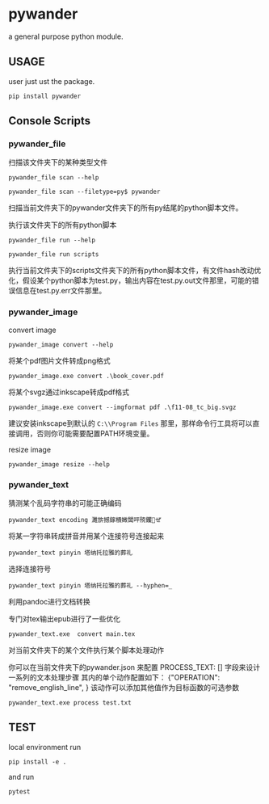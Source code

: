 # pywander
a general purpose python module.


## USAGE
user just ust the package.
```
pip install pywander
```

## Console Scripts
### pywander_file
扫描该文件夹下的某种类型文件
```
pywander_file scan --help
```
```text
pywander_file scan --filetype=py$ pywander
```
扫描当前文件夹下的pywander文件夹下的所有py结尾的python脚本文件。


执行该文件夹下的所有python脚本
```
pywander_file run --help
```

```text
pywander_file run scripts
```
执行当前文件夹下的scripts文件夹下的所有python脚本文件，有文件hash改动优化，假设某个python脚本为test.py，输出内容在test.py.out文件那里，可能的错误信息在test.py.err文件那里。

### pywander_image
convert image
```
pywander_image convert --help
```

将某个pdf图片文件转成png格式
```text
pywander_image.exe convert .\book_cover.pdf   
```

将某个svgz通过inkscape转成pdf格式
```
pywander_image.exe convert --imgformat pdf .\f11-08_tc_big.svgz 
```

建议安装inkscape到默认的 `C:\\Program Files` 那里，那样命令行工具将可以直接调用，否则你可能需要配置PATH环境变量。 


resize image

```text
pywander_image resize --help
```

### pywander_text
猜测某个乱码字符串的可能正确编码
```text
pywander_text encoding 濉旂撼鎵樻媺闆呯殑钁ぜ
```

将某一字符串转成拼音并用某个连接符号连接起来
```text
pywander_text pinyin 塔纳托拉雅的葬礼
```
选择连接符号
```text
pywander_text pinyin 塔纳托拉雅的葬礼 --hyphen=_
```

利用pandoc进行文档转换

专门对tex输出epub进行了一些优化

```text
pywander_text.exe  convert main.tex
```


对当前文件夹下的某个文件执行某个脚本处理动作
    
你可以在当前文件夹下的pywander.json
来配置 PROCESS_TEXT: [] 字段来设计一系列的文本处理步骤
其内的单个动作配置如下：
{"OPERATION": "remove_english_line",
}
该动作可以添加其他值作为目标函数的可选参数

```text
pywander_text.exe process test.txt
```



## TEST
local environment run 
```
pip install -e .
```
and run 

```
pytest
```
